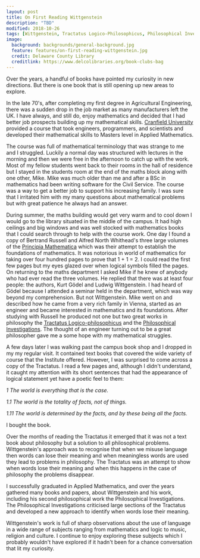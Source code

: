 ```yaml
---
layout: post
title: On First Reading Wittgenstein
description: "TBD"
modified: 2018-10-26
tags: [Wittgenstein, Tractatus Logico-Philosophicus, Philosophical Investigations, Mathematics]
image:
  background: backgrounds/general-background.jpg
  feature: features/on-first-reading-wittgenstein.jpg
  credit: Delaware County Library
  creditlink: https://www.delcolibraries.org/book-clubs-bag
---
```

Over the years, a handful of books have pointed my curiosity in new directions. But there is one book that is still opening up new areas to explore.

In the late 70's, after completing my first degree in Agricultural Engineering, there was a sudden drop in the job market as many manufacturers left the UK. I have always, and still do, enjoy mathematics and decided that I had better job prospects building up my mathematical skills. [Cranfield University](https://www.cranfield.ac.uk/) provided a course that took engineers, programmers, and scientists and developed their mathematical skills to Masters level in Applied Mathematics.

The course was full of mathematical terminology that was strange to me and I struggled.  Luckily a normal day was structured with lectures in the morning and then we were free in the afternoon to catch up with the work. Most of my fellow students went back to their rooms in the hall of residence but I stayed in the students room at the end of the maths block along with one other, Mike. Mike was much older than me and after a BSc in mathematics had been writing software for the Civil Service. The course was a way to get a better job to support his increasing family. I was sure that I irritated him with my many questions about mathematical problems but with great patience he always had an answer.

During summer, the maths building would get very warm and to cool down I would go to the library situated in the middle of the campus. It had high ceilings and big windows and was well stocked with mathematics books that I could search through to help with the course work. One day I found a copy of Bertrand Russell and Alfred North Whithead's three large volumes of the [Principia Mathematica](https://en.wikipedia.org/wiki/Principia_Mathematica) which was their attempt to establish the foundations of mathematics. It was notorious in world of mathematics for taking over four hundred pages to prove that 1 + 1 = 2. I could read the first few pages but my eyes glazed over when logical symbols filled the pages. On returning to the maths department I asked Mike if he knew of anybody who had ever read the three volumes. He replied that there was at least four people: the authors, Kurt Gödel and Ludwig Wittgenstein. I had heard of Gödel because I attended a seminar held in the department, which was way beyond my comprehension. But not Wittgenstein. Mike went on and described how he came from a very rich family in Vienna, started as an engineer and became interested in mathematics and its foundations.  After studying with Russell he produced not one but two great works in philosophy the [Tractatus Logico-philosophicus](https://en.wikipedia.org/wiki/Tractatus_Logico-Philosophicus)
and the [Philosophical Investigations](https://en.wikipedia.org/wiki/Philosophical_Investigations).  The thought of an engineer turning out to be a great philosopher gave me a some hope with my mathematical struggles.

A few days later I was walking past the campus book shop and I dropped in my my regular visit. It contained text books that covered the wide variety of course that the Institute offered. However, I was surprised to come across a copy of the Tractatus. I read a few pages and, although I didn't understand, it caught my attention with its short sentences that had the appearance of logical statement yet have a poetic feel to them:

<div class="quotewrapper">
<p><i>
<p>1 The world is everything that is the case.</p>
<p>1.1 The world is the totality of facts, not of things.</p>
<p>1.11 The world is determined by the facts, and by these being all the
facts.</p>
</i></p>
</div>

I bought the book.

Over the months of reading the Tractatus it emerged that it was not a text book about philosophy but a solution to all philosophical problems. Wittgenstein's approach was to recognise that when we misuse language then words can lose their meaning and when meaningless words are used they lead to problems in philosophy. The Tractatus was an attempt to show when words lose their meaning and when this happens in the case of philosophy the problems disappear.

I successfully graduated in Applied Mathematics, and over the years gathered many books and papers, about Wittgenstein and his work, including his second philosophical work the Philosophical Investigations. The Philosophical Investigations criticised large sections of the Tractatus and developed a new approach to identify when words lose their meaning.  

Wittgenstein's work is full of sharp observations about the use of language in a wide range of subjects ranging from mathematics and logic to music, religion and culture. I continue to enjoy exploring these subjects which I probably wouldn't have explored if it hadn't been for a chance conversation that lit my curiosity.
